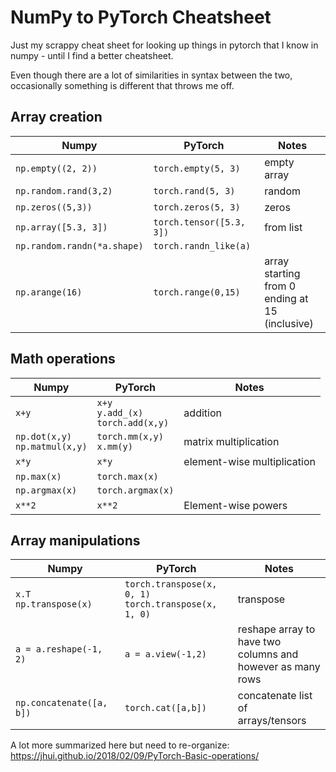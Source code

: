 # NumPy to PyTorch Cheatsheet

Just my scrappy cheat sheet for looking up things in pytorch that I know in numpy - until I find a better cheatsheet. 

Even though there are a lot of similarities in syntax between the two, occasionally something is different that throws me off. 

## Array creation

Numpy                 | PyTorch                | Notes
----------------------|------------------------|----------
`np.empty((2, 2))`    | `torch.empty(5, 3)`    | empty array
`np.random.rand(3,2)` | `torch.rand(5, 3)`     | random 
`np.zeros((5,3))`     | `torch.zeros(5, 3)`    | zeros
`np.array([5.3, 3])`  |`torch.tensor([5.3, 3])`| from list
`np.random.randn(*a.shape)`|`torch.randn_like(a)`| 
`np.arange(16)`       | `torch.range(0,15)` | array starting <br>from 0 ending at <br>15 (inclusive)


## Math operations

Numpy                 | PyTorch                | Notes
----------------------|------------------------|----------
`x+y`                 | `x+y` <br> `y.add_(x)` <br> `torch.add(x,y)`| addition
`np.dot(x,y)` <br> `np.matmul(x,y)`| `torch.mm(x,y)` <br> `x.mm(y)` | matrix multiplication
`x*y`                 | `x*y`                  | element-wise multiplication
`np.max(x)`           | `torch.max(x)`         | 
`np.argmax(x)`        | `torch.argmax(x)`      |
`x**2` | `x**2` | Element-wise powers

## Array manipulations

Numpy                 | PyTorch                | Notes
----------------------|------------------------|----------
`x.T` <br> `np.transpose(x)`| `torch.transpose(x, 0, 1)` <br> `torch.transpose(x, 1, 0)`     | transpose
`a = a.reshape(-1, 2)` | `a = a.view(-1,2)` | reshape array to <br> have two columns and <br> however as many rows
`np.concatenate([a, b])` | `torch.cat([a,b])` | concatenate list of <br> arrays/tensors

A lot more summarized here but need to re-organize: https://jhui.github.io/2018/02/09/PyTorch-Basic-operations/